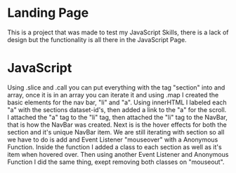 # Landing Page

This is a project that was made to test my JavaScript Skills, there is a lack of design but the functionality is all there in the JavaScript Page.

# JavaScript

Using .slice and .call you can put everything with the tag "section" into and array, once it is in an array you can iterate it and using .map I created the basic elements for the nav bar, "li" and "a". Using innerHTML I labeled each "a" with the sections dataset-id's, then added a link to the "a" for the scroll. I attached the "a" tag to the "li" tag, then attached the "li" tag to the NavBar, that is how the NavBar was created. Next is is the hover effects for both the section and it's unique NavBar item. We are still iterating with section so all we have to do is add and Event Listener "mouseover" with a Anonymous Function. Inside the function I added a class to each section as well as it's item when hovered over. Then using another Event Listener and Anonymous Function I did the same thing, exept removing both classes on "mouseout".